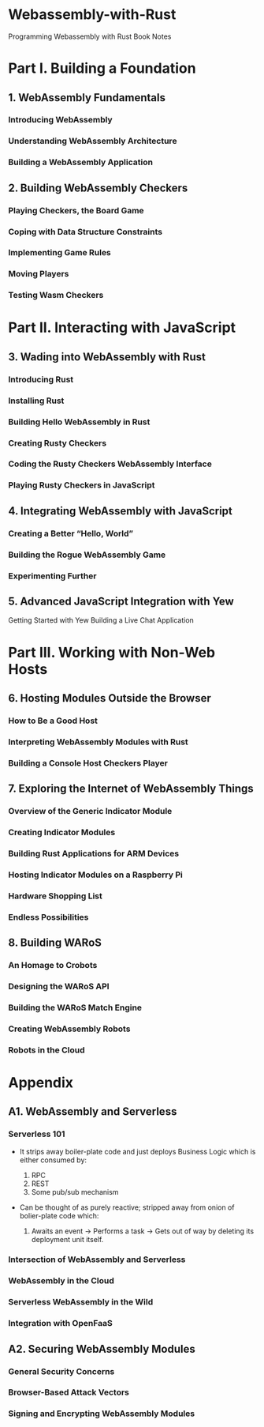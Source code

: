 # Webassembly-with-Rust
Programming Webassembly with Rust Book Notes



# Part I. Building a Foundation

## 1. WebAssembly Fundamentals

### Introducing WebAssembly
### Understanding WebAssembly Architecture
### Building a WebAssembly Application

## 2. Building WebAssembly Checkers
### Playing Checkers, the Board Game
### Coping with Data Structure Constraints
### Implementing Game Rules
### Moving Players
### Testing Wasm Checkers

# Part II. Interacting with JavaScript

## 3. Wading into WebAssembly with Rust

### Introducing Rust
### Installing Rust
### Building Hello WebAssembly in Rust
### Creating Rusty Checkers
### Coding the Rusty Checkers WebAssembly Interface
### Playing Rusty Checkers in JavaScript

## 4. Integrating WebAssembly with JavaScript

### Creating a Better “Hello, World”
### Building the Rogue WebAssembly Game
### Experimenting Further

## 5. Advanced JavaScript Integration with Yew

Getting Started with Yew
Building a Live Chat Application

# Part III. Working with Non-Web Hosts

## 6. Hosting Modules Outside the Browser
### How to Be a Good Host
### Interpreting WebAssembly Modules with Rust
### Building a Console Host Checkers Player

## 7. Exploring the Internet of WebAssembly Things

### Overview of the Generic Indicator Module
### Creating Indicator Modules
### Building Rust Applications for ARM Devices
### Hosting Indicator Modules on a Raspberry Pi
### Hardware Shopping List
### Endless Possibilities

## 8. Building WARoS
### An Homage to Crobots
### Designing the WARoS API
### Building the WARoS Match Engine
### Creating WebAssembly Robots
### Robots in the Cloud


# Appendix

## A1. WebAssembly and Serverless
### Serverless 101
- It strips away boiler-plate code and just deploys Business Logic which is either consumed by:
  1. RPC
  2. REST
  3. Some pub/sub mechanism

- Can be thought of as purely reactive; stripped away from onion of bolier-plate code which:
  1. Awaits an event → Performs a task → Gets out of way by deleting its deployment unit itself.
  
### Intersection of WebAssembly and Serverless
### WebAssembly in the Cloud
### Serverless WebAssembly in the Wild
### Integration with OpenFaaS
## A2. Securing WebAssembly Modules
### General Security Concerns
### Browser-Based Attack Vectors
### Signing and Encrypting WebAssembly Modules


